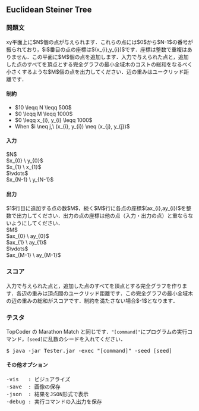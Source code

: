 <h2>Euclidean Steiner Tree</h2>

<h3>問題文</h3>
xy平面上に$N$個の点が与えられます．これらの点には$0$から$N-1$の番号が振られており，$i$番目の点の座標は$(x_{i},y_{i})$です．座標は整数で重複はありません．この平面に$M$個の点を追加します．入力で与えられた点と，追加した点のすべてを頂点とする完全グラフの最小全域木のコストの総和をなるべく小さくするような$M$個の点を出力してください．辺の重みはユークリッド距離です．

<h4>制約</h4>
<ul>
<li>$10 \leqq N \leqq 500$</li>
<li>$0 \leqq M \leqq 1000$</li>
<li>$0 \leqq x_{i}, y_{i} \leqq 1000$</li>
<li>When $i \neq j,\ (x_{i}, y_{i}) \neq (x_{j}, y_{j})$</li>
</ul>

<h4>入力</h4>
<div class = "iodata">
$N$<br>
$x_{0} \ y_{0}$<br>
$x_{1} \ x_{1}$<br>
$\vdots$<br>
$x_{N-1} \ y_{N-1}$<br>
</div>

<h4>出力</h4>
$1$行目に追加する点の数$M$，続く$M$行に各点の座標$(ax_{i},ay_{i})$を整数で出力してください．出力の点の座標は他の点（入力・出力の点）と重ならないようにしてください．
<div class = "iodata">
$M$<br>
$ax_{0} \ ay_{0}$<br>
$ax_{1} \ ay_{1}$<br>
$\vdots$<br>
$ax_{M-1} \ ay_{M-1}$<br>
</div>

<h3>スコア</h3>
入力で与えられた点と，追加した点のすべてを頂点とする完全グラフを作ります．各辺の重みは頂点間のユークリッド距離です．この完全グラフの最小全域木の辺の重みの総和がスコアです．制約を満たさない場合$-1$となります．

<h3>テスタ</h3>
TopCoder の Marathon Match と同じです．<code>"[command]"</code>にプログラムの実行コマンド，<code>[seed]</code>に乱数のシードを入れてください．
<div class = "iodata">
<pre>
$ java -jar Tester.jar -exec "[command]" -seed [seed]
</pre>
</div>

<h4>その他オプション</h4>
<pre>
-vis   : ビジュアライズ
-save  : 画像の保存
-json  : 結果をJSON形式で表示
-debug : 実行コマンドの入出力を保存
</pre>
